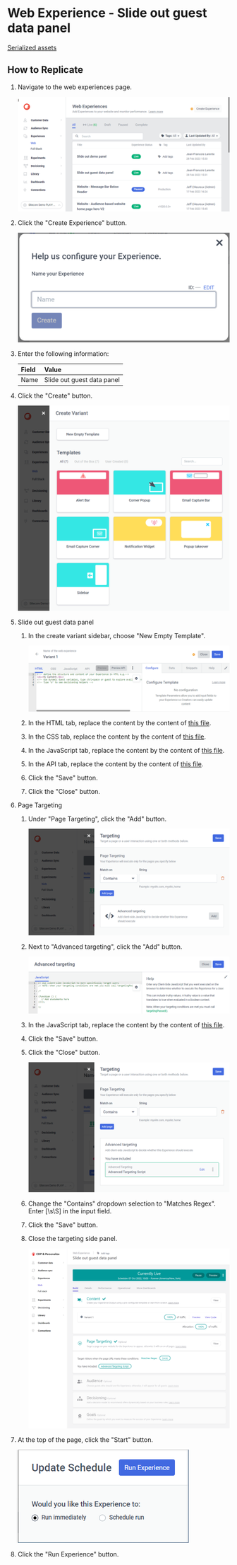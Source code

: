 # Web Experience - Slide out guest data panel

[Serialized assets](/demo/experience/personalize/experiences/web/Slide%20out%20guest%20data%20panel)

## How to Replicate

1. Navigate to the web experiences page.

   ![Web experiences page](/docs/cdp-personalize/experiences/web/Web-experiences-page.png)

2. Click the "Create Experience" button.

   ![Create Experience](/docs/cdp-personalize/experiences/web/Create-experience.png)

3. Enter the following information:

   | Field | Value                      |
   | ----- | -------------------------- |
   | Name  | Slide out guest data panel |

4. Click the "Create" button.

   ![Create variant](/docs/cdp-personalize/experiments/web/Add-variant.png)

5. Slide out guest data panel

   1. In the create variant sidebar, choose "New Empty Template".

      ![New empty variant](/docs/cdp-personalize/experiments/web/New-empty-variant.png)

   2. In the HTML tab, replace the content by the content of [this file](/demo/experience/personalize/experiences/web/Slide%20out%20guest%20data%20panel/Variant%201.html).
   3. In the CSS tab, replace the content by the content of [this file](/demo/experience/personalize/experiences/web/Slide%20out%20guest%20data%20panel/Variant%201.css).
   4. In the JavaScript tab, replace the content by the content of [this file](/demo/experience/personalize/experiences/web/Slide%20out%20guest%20data%20panel/Variant%201.js).
   5. In the API tab, replace the content by the content of [this file](/demo/experience/personalize/experiences/web/Slide%20out%20guest%20data%20panel/Variant%201.txt).
   6. Click the "Save" button.
   7. Click the "Close" button.

6. Page Targeting

   1. Under "Page Targeting", click the "Add" button.

      ![Page Targeting](/docs/cdp-personalize/experiments/web/Page-targeting-empty.png)

   2. Next to "Advanced targeting", click the "Add" button.

      ![Advanced targeting editor](/docs/cdp-personalize/experiments/web/Advanced-targeting-editor.png)

   3. In the JavaScript tab, replace the content by the content of [this file](/demo/experience/personalize/experiences/web/Slide%20out%20guest%20data%20panel/Advanced%20targeting%20Script.js).
   4. Click the "Save" button.
   5. Click the "Close" button.

      ![Page targeting advanced](/docs/cdp-personalize/experiments/web/Page-targeting-advanced.png)

   6. Change the "Contains" dropdown selection to "Matches Regex". Enter [\s\S] in the input field.

   7. Click the "Save" button.
   8. Close the targeting side panel.

      ![After page targeting](After-page-targeting.png)

7. At the top of the page, click the "Start" button.

   ![Start](/docs/cdp-personalize/experiments/web/Start.png)

8. Click the "Run Experience" button.

